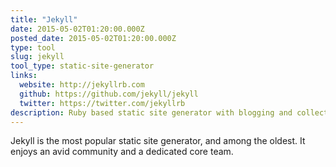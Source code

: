 ```yaml
---
title: "Jekyll"
date: 2015-05-02T01:20:00.000Z
posted_date: 2015-05-02T01:20:00.000Z
type: tool
slug: jekyll
tool_type: static-site-generator
links:
  website: http://jekyllrb.com
  github: https://github.com/jekyll/jekyll
  twitter: https://twitter.com/jekyllrb
description: Ruby based static site generator with blogging and collections
---
```

Jekyll is the most popular static site generator, and among the oldest. It enjoys an avid community and a dedicated core team. 




